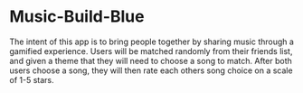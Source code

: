 # Music-Build-Blue

The intent of this app is to bring people together by sharing music through a gamified experience. Users will be matched randomly from their friends list, and given a theme that they will need to choose a song to match. After both users choose a song, they will then rate each others song choice on a scale of 1-5 stars. 
